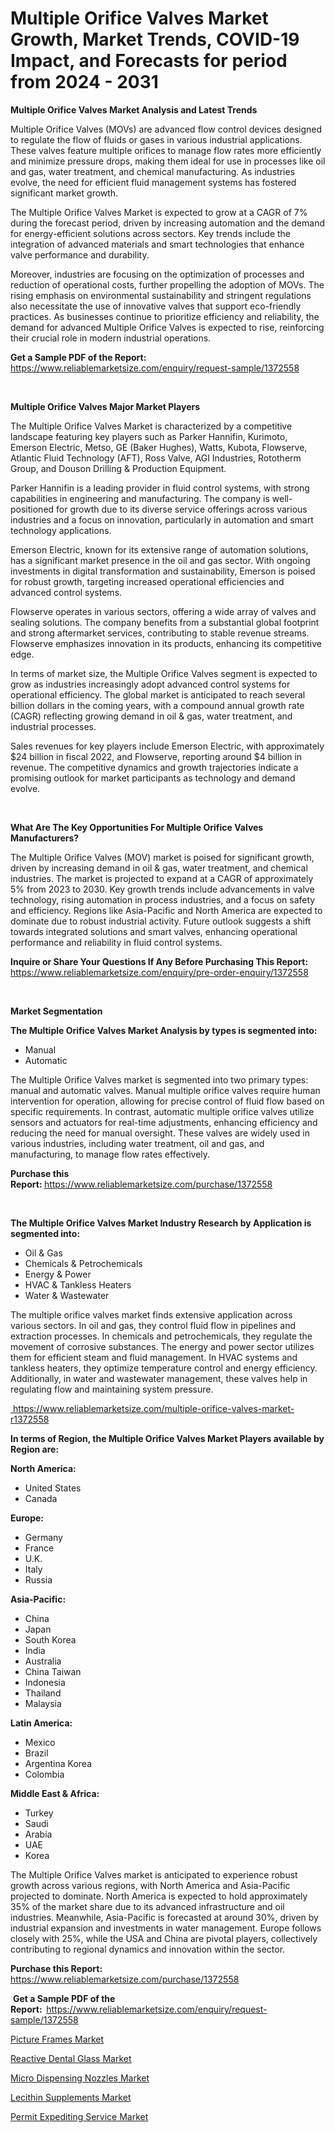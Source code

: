 <p><h1>Multiple Orifice Valves Market Growth, Market Trends, COVID-19 Impact, and Forecasts for period from 2024 - 2031</h1></p><p><strong>Multiple Orifice Valves Market Analysis and Latest Trends</strong></p>
<p><p>Multiple Orifice Valves (MOVs) are advanced flow control devices designed to regulate the flow of fluids or gases in various industrial applications. These valves feature multiple orifices to manage flow rates more efficiently and minimize pressure drops, making them ideal for use in processes like oil and gas, water treatment, and chemical manufacturing. As industries evolve, the need for efficient fluid management systems has fostered significant market growth.</p><p>The Multiple Orifice Valves Market is expected to grow at a CAGR of 7% during the forecast period, driven by increasing automation and the demand for energy-efficient solutions across sectors. Key trends include the integration of advanced materials and smart technologies that enhance valve performance and durability. </p><p>Moreover, industries are focusing on the optimization of processes and reduction of operational costs, further propelling the adoption of MOVs. The rising emphasis on environmental sustainability and stringent regulations also necessitate the use of innovative valves that support eco-friendly practices. As businesses continue to prioritize efficiency and reliability, the demand for advanced Multiple Orifice Valves is expected to rise, reinforcing their crucial role in modern industrial operations.</p></p>
<p><strong>Get a Sample PDF of the Report:&nbsp;</strong> <a href="https://www.reliablemarketsize.com/enquiry/request-sample/1372558?utm_campaign=1879&utm_medium=2&utm_source=Github&utm_content=ia&utm_term=06122024&utm_id=multiple-orifice-valves">https://www.reliablemarketsize.com/enquiry/request-sample/1372558</a></p>
<p>&nbsp;</p>
<p><strong>Multiple Orifice Valves Major Market Players</strong></p>
<p><p>The Multiple Orifice Valves Market is characterized by a competitive landscape featuring key players such as Parker Hannifin, Kurimoto, Emerson Electric, Metso, GE (Baker Hughes), Watts, Kubota, Flowserve, Atlantic Fluid Technology (AFT), Ross Valve, AGI Industries, Rototherm Group, and Douson Drilling & Production Equipment. </p><p>Parker Hannifin is a leading provider in fluid control systems, with strong capabilities in engineering and manufacturing. The company is well-positioned for growth due to its diverse service offerings across various industries and a focus on innovation, particularly in automation and smart technology applications.</p><p>Emerson Electric, known for its extensive range of automation solutions, has a significant market presence in the oil and gas sector. With ongoing investments in digital transformation and sustainability, Emerson is poised for robust growth, targeting increased operational efficiencies and advanced control systems.</p><p>Flowserve operates in various sectors, offering a wide array of valves and sealing solutions. The company benefits from a substantial global footprint and strong aftermarket services, contributing to stable revenue streams. Flowserve emphasizes innovation in its products, enhancing its competitive edge.</p><p>In terms of market size, the Multiple Orifice Valves segment is expected to grow as industries increasingly adopt advanced control systems for operational efficiency. The global market is anticipated to reach several billion dollars in the coming years, with a compound annual growth rate (CAGR) reflecting growing demand in oil & gas, water treatment, and industrial processes.</p><p>Sales revenues for key players include Emerson Electric, with approximately $24 billion in fiscal 2022, and Flowserve, reporting around $4 billion in revenue. The competitive dynamics and growth trajectories indicate a promising outlook for market participants as technology and demand evolve.</p></p>
<p>&nbsp;</p>
<p><strong>What Are The Key Opportunities For Multiple Orifice Valves Manufacturers?</strong></p>
<p><p>The Multiple Orifice Valves (MOV) market is poised for significant growth, driven by increasing demand in oil & gas, water treatment, and chemical industries. The market is projected to expand at a CAGR of approximately 5% from 2023 to 2030. Key growth trends include advancements in valve technology, rising automation in process industries, and a focus on safety and efficiency. Regions like Asia-Pacific and North America are expected to dominate due to robust industrial activity. Future outlook suggests a shift towards integrated solutions and smart valves, enhancing operational performance and reliability in fluid control systems.</p></p>
<p><strong>Inquire or Share Your Questions If Any Before Purchasing This Report:</strong> <a href="https://www.reliablemarketsize.com/enquiry/pre-order-enquiry/1372558?utm_campaign=1879&utm_medium=2&utm_source=Github&utm_content=ia&utm_term=06122024&utm_id=multiple-orifice-valves">https://www.reliablemarketsize.com/enquiry/pre-order-enquiry/1372558</a></p>
<p>&nbsp;</p>
<p><strong>Market Segmentation</strong></p>
<p><strong>The Multiple Orifice Valves Market Analysis by types is segmented into:</strong></p>
<p><ul><li>Manual</li><li>Automatic</li></ul></p>
<p><p>The Multiple Orifice Valves market is segmented into two primary types: manual and automatic valves. Manual multiple orifice valves require human intervention for operation, allowing for precise control of fluid flow based on specific requirements. In contrast, automatic multiple orifice valves utilize sensors and actuators for real-time adjustments, enhancing efficiency and reducing the need for manual oversight. These valves are widely used in various industries, including water treatment, oil and gas, and manufacturing, to manage flow rates effectively.</p></p>
<p><strong>Purchase this Report:&nbsp;</strong><a href="https://www.reliablemarketsize.com/purchase/1372558?utm_campaign=1879&utm_medium=2&utm_source=Github&utm_content=ia&utm_term=06122024&utm_id=multiple-orifice-valves">https://www.reliablemarketsize.com/purchase/1372558</a></p>
<p>&nbsp;</p>
<p><strong>The Multiple Orifice Valves Market Industry Research by Application is segmented into:</strong></p>
<p><ul><li>Oil & Gas</li><li>Chemicals & Petrochemicals</li><li>Energy & Power</li><li>HVAC & Tankless Heaters</li><li>Water & Wastewater</li></ul></p>
<p><p>The multiple orifice valves market finds extensive application across various sectors. In oil and gas, they control fluid flow in pipelines and extraction processes. In chemicals and petrochemicals, they regulate the movement of corrosive substances. The energy and power sector utilizes them for efficient steam and fluid management. In HVAC systems and tankless heaters, they optimize temperature control and energy efficiency. Additionally, in water and wastewater management, these valves help in regulating flow and maintaining system pressure.</p></p>
<p><a href="https://www.reliablemarketsize.com/multiple-orifice-valves-market-r1372558?utm_campaign=1879&utm_medium=2&utm_source=Github&utm_content=ia&utm_term=06122024&utm_id=multiple-orifice-valves">&nbsp;https://www.reliablemarketsize.com/multiple-orifice-valves-market-r1372558</a></p>
<p><strong>In terms of Region, the Multiple Orifice Valves Market Players available by Region are:</strong></p>
<p>
    <p> <strong> North America: </strong>
        <ul>
            <li>United States</li>
            <li>Canada</li>
        </ul>
        </p> 
    <p> <strong> Europe: </strong>
        <ul>
            <li>Germany</li>
            <li>France</li>
            <li>U.K.</li>
            <li>Italy</li>
            <li>Russia</li>
        </ul>
        </p> 
    <p> <strong> Asia-Pacific: </strong>
        <ul>
            <li>China</li>
            <li>Japan</li>
            <li>South Korea</li>
            <li>India</li>
            <li>Australia</li>
            <li>China Taiwan</li>
            <li>Indonesia</li>
            <li>Thailand</li>
            <li>Malaysia</li>
        </ul>
        </p> 
    <p> <strong> Latin America: </strong>
        <ul>
            <li>Mexico</li>
            <li>Brazil</li>
            <li>Argentina Korea</li>
            <li>Colombia</li>
        </ul>
        </p> 
    <p> <strong> Middle East & Africa: </strong>
        <ul>
            <li>Turkey</li>
            <li>Saudi</li>
            <li>Arabia</li>
            <li>UAE</li>
            <li>Korea</li>
        </ul>
    </p>
    </p>
<p><p>The Multiple Orifice Valves market is anticipated to experience robust growth across various regions, with North America and Asia-Pacific projected to dominate. North America is expected to hold approximately 35% of the market share due to its advanced infrastructure and oil industries. Meanwhile, Asia-Pacific is forecasted at around 30%, driven by industrial expansion and investments in water management. Europe follows closely with 25%, while the USA and China are pivotal players, collectively contributing to regional dynamics and innovation within the sector.</p></p>
<p><strong>Purchase this Report: </strong><a href="https://www.reliablemarketsize.com/purchase/1372558?utm_campaign=1879&utm_medium=2&utm_source=Github&utm_content=ia&utm_term=06122024&utm_id=multiple-orifice-valves">https://www.reliablemarketsize.com/purchase/1372558</a></p>
<p>&nbsp;<strong>Get a Sample PDF of the Report:&nbsp;&nbsp;</strong><a href="https://www.reliablemarketsize.com/enquiry/request-sample/1372558?utm_campaign=1879&utm_medium=2&utm_source=Github&utm_content=ia&utm_term=06122024&utm_id=multiple-orifice-valves">https://www.reliablemarketsize.com/enquiry/request-sample/1372558</a></p>
<p><strong></strong></p>
<p><p><a href="https://www.linkedin.com/pulse/global-picture-frames-market-exploring-share-trends-future-growth-ppkhe?utm_campaign=1879&utm_medium=2&utm_source=Github&utm_content=ia&utm_term=06122024&utm_id=multiple-orifice-valves">Picture Frames Market</a></p><p><a href="https://issuu.com/reportprime-2/docs/reactive-dental-glass-market-size-2030.pptx?utm_campaign=1879&utm_medium=2&utm_source=Github&utm_content=ia&utm_term=06122024&utm_id=multiple-orifice-valves">Reactive Dental Glass Market</a></p><p><a href="https://github.com/FassouRP/Market-Research-Report-List-6/blob/main/micro-dispensing-nozzles-market.md?utm_campaign=1879&utm_medium=2&utm_source=Github&utm_content=ia&utm_term=06122024&utm_id=multiple-orifice-valves">Micro Dispensing Nozzles Market</a></p><p><a href="https://www.linkedin.com/pulse/financial-insights-market-potential-lecithin-supplements-dztve?utm_campaign=1879&utm_medium=2&utm_source=Github&utm_content=ia&utm_term=06122024&utm_id=multiple-orifice-valves">Lecithin Supplements Market</a></p><p><a href="https://issuu.com/reportprime-2/docs/permit-expediting-service-market-size-2030.pptx?utm_campaign=1879&utm_medium=2&utm_source=Github&utm_content=ia&utm_term=06122024&utm_id=multiple-orifice-valves">Permit Expediting Service Market</a></p></p>